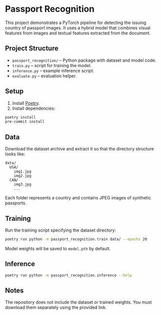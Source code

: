 # Passport Recognition

This project demonstrates a PyTorch pipeline for detecting the issuing country of passport images. It uses a hybrid model that combines visual features from images and textual features extracted from the document.

## Project Structure

- `passport_recognition/` – Python package with dataset and model code.
- `train.py` – script for training the model.
- `inference.py` – example inference script.
- `evaluate.py` – evaluation helper.

## Setup

1. Install [Poetry](https://python-poetry.org/docs/#installation).
2. Install dependencies:

```bash
poetry install
pre-commit install
```

## Data

Download the dataset archive and extract it so that the directory structure looks like:

```
data/
  USA/
    img1.jpg
    img2.jpg
  CAN/
    img3.jpg
    ...
```

Each folder represents a country and contains JPEG images of synthetic passports.

## Training

Run the training script specifying the dataset directory:

```bash
poetry run python -m passport_recognition.train data/ --epochs 20
```

Model weights will be saved to `model.pth` by default.

## Inference

```bash
poetry run python -m passport_recognition.inference --help
```

## Notes

The repository does not include the dataset or trained weights. You must download them separately using the provided link.

